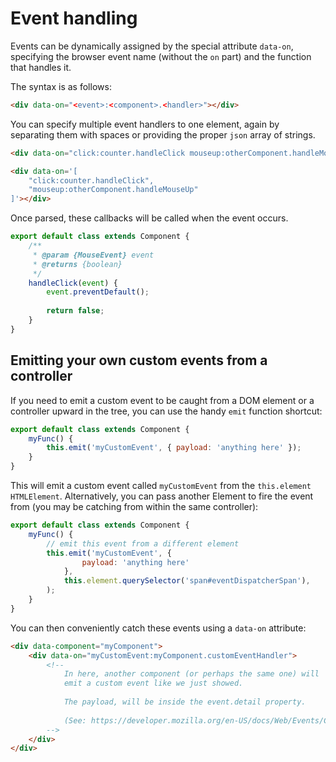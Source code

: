 # Event handling

Events can be dynamically assigned by the special attribute `data-on`,
specifying the browser event name (without the `on` part) and the
function that handles it.

The syntax is as follows:

```html
<div data-on="<event>:<component>.<handler>"></div>
```

You can specify multiple event handlers to one element, again by separating
them with spaces or providing the proper `json` array of strings.

```html
<div data-on="click:counter.handleClick mouseup:otherComponent.handleMouseUp"></div>
```

```html
<div data-on='[
    "click:counter.handleClick",
    "mouseup:otherComponent.handleMouseUp"
]'></div>
```

Once parsed, these callbacks will be called when the event occurs.

```javascript
export default class extends Component {
    /**
     * @param {MouseEvent} event
     * @returns {boolean}
     */
    handleClick(event) {
        event.preventDefault();
        
        return false;
    }
}
```

## Emitting your own custom events from a controller

If you need to emit a custom event to be caught from a DOM element or
a controller upward in the tree, you can use the handy `emit` function
shortcut:

```javascript
export default class extends Component {
    myFunc() {
        this.emit('myCustomEvent', { payload: 'anything here' });
    }
}
```

This will emit a custom event called `myCustomEvent` from the `this.element`
`HTMLElement`. Alternatively, you can pass another Element to fire the event
from (you may be catching from within the same controller):

```javascript
export default class extends Component {
    myFunc() {
        // emit this event from a different element
        this.emit('myCustomEvent', {
                payload: 'anything here' 
            },
            this.element.querySelector('span#eventDispatcherSpan'),
        );
    }
}
```

You can then conveniently catch these events using a `data-on` attribute:

```html
<div data-component="myComponent">
    <div data-on="myCustomEvent:myComponent.customEventHandler">
        <!--
            In here, another component (or perhaps the same one) will
            emit a custom event like we just showed.
            
            The payload, will be inside the event.detail property.
            
            (See: https://developer.mozilla.org/en-US/docs/Web/Events/Creating_and_triggering_events)
        -->
    </div>
</div>
```
